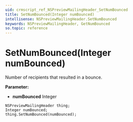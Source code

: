 ```yaml
---
uid: crmscript_ref_NSPreviewMailingHeader_SetNumBounced
title: SetNumBounced(Integer numBounced)
intellisense: NSPreviewMailingHeader.SetNumBounced
keywords: NSPreviewMailingHeader, GetNumBounced
so.topic: reference
---
```


# SetNumBounced(Integer numBounced)

Number of recipients that resulted in a bounce.

**Parameter:** 
* **numBounced** Integer

```crmscript
NSPreviewMailingHeader thing;
Integer numBounced;
thing.SetNumBounced(numBounced);
```

